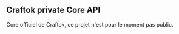 
## Craftok private Core API 

Core officiel de Craftok, ce projet n'est pour le moment pas public.

